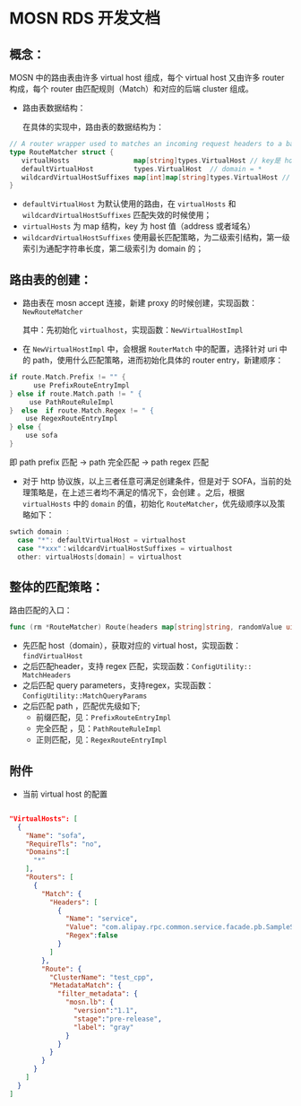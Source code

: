 # MOSN RDS 开发文档

## 概念：
MOSN 中的路由表由许多 virtual host 组成，每个 virtual host 又由许多 router 构成，每个 router 由匹配规则（Match）和对应的后端 cluster 组成。

+ 路由表数据结构：

  在具体的实现中，路由表的数据结构为：
```go
// A router wrapper used to matches an incoming request headers to a backend cluster
type RouteMatcher struct {
   virtualHosts                map[string]types.VirtualHost // key是 host(domain)
   defaultVirtualHost          types.VirtualHost  // domain = *
   wildcardVirtualHostSuffixes map[int]map[string]types.VirtualHost // *test
}
```

+ `defaultVirtualHost` 为默认使用的路由，在 `virtualHosts` 和 `wildcardVirtualHostSuffixes` 匹配失效的时候使用；
+ `virtualHosts` 为 map 结构，key 为 host 值（address 或者域名）
+ `wildcardVirtualHostSuffixes` 使用最长匹配策略，为二级索引结构，第一级索引为通配字符串长度，第二级索引为 domain 的；

## 路由表的创建：
+ 路由表在 mosn accept 连接，新建 proxy 的时候创建，实现函数：`NewRouteMatcher`

  其中：先初始化 `virtualhost`，实现函数：`NewVirtualHostImpl`
+ 在 `NewVirtualHostImpl` 中，会根据 `RouterMatch` 中的配置，选择针对 uri 中的 path，使用什么匹配策略，进而初始化具体的 router entry，新建顺序：
```go
if route.Match.Prefix != "" {
      use PrefixRouteEntryImpl
} else if route.Match.path != " {
     use PathRouteRuleImpl
}  else  if route.Match.Regex != " {
    use RegexRouteEntryImpl
} else {
    use sofa
}

```
即 path prefix 匹配 -> path 完全匹配 -> path regex 匹配 
+ 对于 http 协议族，以上三者任意可满足创建条件，但是对于 SOFA，当前的处理策略是，在上述三者均不满足的情况下，会创建 。之后，根据 `virtualHosts` 中的 `domain` 的值，初始化 `RouteMatcher`，优先级顺序以及策略如下：
```go
swtich domain :
  case "*": defaultVirtualHost = virtualhost
  case "*xxx"：wildcardVirtualHostSuffixes = virtualhost
  other: virtualHosts[domain] = virtualhost

```

## 整体的匹配策略：
路由匹配的入口：
```go
func (rm *RouteMatcher) Route(headers map[string]string, randomValue uint64) types.Route
```
+ 先匹配 host（domain），获取对应的 virtual host，实现函数：`findVirtualHost`
+ 之后匹配header，支持 regex 匹配，实现函数：`ConfigUtility:: MatchHeaders`
+ 之后匹配 query parameters，支持regex，实现函数：`ConfigUtility::MatchQueryParams`
+ 之后匹配  path ，匹配优先级如下;
  + 前缀匹配，见：`PrefixRouteEntryImpl`
  + 完全匹配 ，见：`PathRouteRuleImpl`
  + 正则匹配，见：`RegexRouteEntryImpl`

## 附件
+ 当前 virtual host 的配置
```json

"VirtualHosts": [
  {
    "Name": "sofa",
    "RequireTls": "no",
    "Domains":[
      "*"
    ],
    "Routers": [
      {
        "Match": {        
          "Headers": [
            {
              "Name": "service",
              "Value": "com.alipay.rpc.common.service.facade.pb.SampleServicePb:1.0",
              "Regex":false
            }
          ]
        },
        "Route": {
          "ClusterName": "test_cpp",
          "MetadataMatch": {
            "filter_metadata": {
              "mosn.lb": {
                "version":"1.1",
                "stage":"pre-release",
                "label": "gray"
              }
            }
          }
        }
      }
    ]
  }
]
```